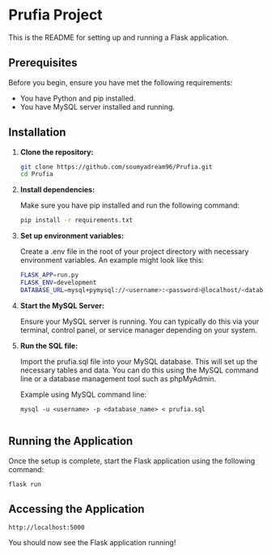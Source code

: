 # Prufia Project

This is the README for setting up and running a Flask application.

## Prerequisites

Before you begin, ensure you have met the following requirements:

- You have Python and pip installed.
- You have MySQL server installed and running.

## Installation

1. **Clone the repository:**

   ```bash
   git clone https://github.com/soumyadream96/Prufia.git
   cd Prufia

2. **Install dependencies:**

    Make sure you have pip installed and run the following command:
    ```bash
    pip install -r requirements.txt
    
3. **Set up environment variables:**

    Create a .env file in the root of your project directory with necessary environment variables. An example might look like this:

    ```bash 
    FLASK_APP=run.py
    FLASK_ENV=development
    DATABASE_URL=mysql+pymysql://<username>:<password>@localhost/<database_name>

4. **Start the MySQL Server:**

    Ensure your MySQL server is running. You can typically do this via your terminal, control panel, or service manager depending on your system.

5. **Run the SQL file:**

    Import the prufia.sql file into your MySQL database. This will set up the necessary tables and data. You can do this using the MySQL command line or a database management tool such as phpMyAdmin.

    Example using MySQL command line:
    ```
    mysql -u <username> -p <database_name> < prufia.sql


## Running the Application

Once the setup is complete, start the Flask application using the following command:

    flask run

## Accessing the Application


    http://localhost:5000


You should now see the Flask application running!


    
